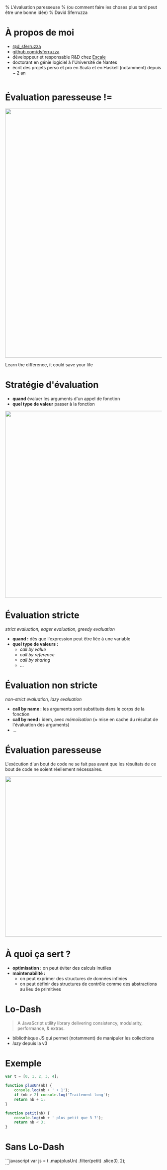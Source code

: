 % L'évaluation paresseuse
% (ou comment faire les choses plus tard peut être une bonne idée)
% David Sferruzza

# À propos de moi

- [\@d_sferruzza](https://twitter.com/d\_sferruzza)
- [github.com/dsferruzza](https://github.com/dsferruzza)
- développeur et responsable R&D chez [Escale](http://www.escaledigitale.com)
- doctorant en génie logiciel à l'Université de Nantes
- écrit des projets perso et pro en Scala et en Haskell (notamment) depuis ~ 2 an

<div style="text-align:center"><img src="img/escale.png" alt=""></div>


# Évaluation paresseuse !=

<div style="text-align:center"><img src="img/stairs.gif" alt="" width="800"></div>

Learn the difference, it could save your life


# Stratégie d'évaluation

- **quand** évaluer les arguments d'un appel de fonction
- **quel type de valeur** passer à la fonction

<div style="text-align:center"><img src="img/bean.gif" alt="" width="600"></div>


# Évaluation stricte

*strict evaluation, eager evaluation, greedy evaluation*

- **quand :** dès que l'expression peut être liée à une variable
- **quel type de valeurs :**
	- *call by value*
	- *call by reference*
	- *call by sharing*
	- ...


# Évaluation non stricte

*non-strict evaluation, lazy evaluation*

- **call by name :** les arguments sont substitués dans le corps de la fonction
- **call by need :** idem, avec *mémoïsation* (≈ mise en cache du résultat de l'évaluation des arguments)
- ...


# Évaluation paresseuse 

L'exécution d'un bout de code ne se fait pas avant que les résultats de ce bout de code ne soient réellement nécessaires.

<div style="text-align:center"><img src="img/clean.gif" alt="" width="515"></div>


# À quoi ça sert ?

- **optimisation :** on peut éviter des calculs inutiles
- **maintenabilité :**
	- on peut exprimer des structures de données infinies
	- on peut définir des structures de contrôle comme des abstractions au lieu de primitives


# Lo-Dash

> A JavaScript utility library delivering consistency, modularity, performance, & extras.

<div style="text-align:center"><https://lodash.com/></div>

- bibliothèque JS qui permet (notamment) de manipuler les collections
- *lazy* depuis la v3


# Exemple

```javascript
var t = [0, 1, 2, 3, 4];

function plusUn(nb) {
	console.log(nb + ' + 1');
	if (nb > 2) console.log('Traitement long');
	return nb + 1;
}

function petit(nb) {
	console.log(nb + ' plus petit que 3 ?');
	return nb < 3;
}
```


# Sans Lo-Dash

<div style="float: right; margin-right: 100px;">
```javascript
var js = t
		.map(plusUn)
		.filter(petit)
		.slice(0, 2);
```
</div>

```
0 + 1
1 + 1
2 + 1
3 + 1
Traitement long
4 + 1
Traitement long
1 plus petit que 3 ?
2 plus petit que 3 ?
3 plus petit que 3 ?
4 plus petit que 3 ?
5 plus petit que 3 ?
[ 1, 2 ]
```


# Sans Lo-Dash

<div style="text-align:center"><img src="img/without-lodash.gif" alt="" width="690"></div>


# Avec Lo-Dash

```javascript
var _ = require('lodash');
var lodash = _(t)
		.map(plusUn)
		.filter(petit)
		.take(2)
		.value();
```

```
0 + 1
1 plus petit que 3 ?
1 + 1
2 plus petit que 3 ?
[ 1, 2 ]
```


# Avec Lo-Dash

<div style="text-align:center"><img src="img/with-lodash.gif" alt="" width="690"></div>


# Conclusion

<div style="text-align:center"><img src="img/cat.gif" alt="" width="800"></div>

Nope


# Conclusion

- séparation
	- du Calcul, de la **génération**<br>*→ où le calcul d'une valeur est-il défini ?*
	- du Contrôle, de la **condition d'arrêt**<br>*→ où le calcul d'une valeur se produit-il ?*
- *colle* qui permet d'assembler efficacement des (bouts de) programmes : facilite l'approche *diviser pour régner*

**Avantages :** peut augmenter la maintenabilité *et* les performances

**Inconvénients :** peut introduire de l'*overhead* (dépend pas mal de la techno) 


# Ressources

- [Why Functional Programming Matters](http://www.cs.kent.ac.uk/people/staff/dat/miranda/whyfp90.pdf) : pourquoi les fonctions d'ordre supérieur et l'évaluation paresseuse sont parmi les meilleurs outils pour écrire des programmes modulaires
- [John Hughes on Why Functional Programming Matters!](http://www.infoq.com/interviews/john-hughes-fp)
- [Lo-Dash](https://lodash.com/)
- [How to Speed Up Lo-Dash ×100? Introducing Lazy Evaluation](http://filimanjaro.com/blog/2014/introducing-lazy-evaluation/) : annonce/exemple de l'évaluation paresseuse dans Lo-Dash
- [Evaluation strategy sur Wikipédia](https://en.wikipedia.org/wiki/Evaluation_strategy) : explications détaillées des stratégies d'évaluation les plus courantes


# Questions ?

<div style="text-align:center">![](img/fat.gif)</div>

<div style="text-align:center">
Twitter : \@d_sferruzza

Slides sur GitHub :

[dsferruzza/talk-evaluation-paresseuse-en-js](http://github.com/dsferruzza/talk-evaluation-paresseuse-en-js)
</div>
